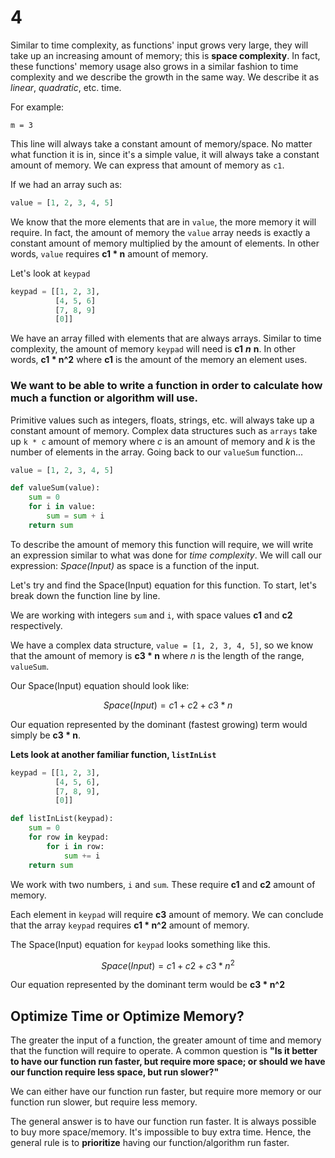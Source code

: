 # 4

Similar to time complexity, as functions' input grows very large, they will take up an increasing amount of memory; this is **space complexity**. In fact, these functions' memory usage also grows in a similar fashion to time complexity and we describe the growth in the same way. We describe it as _linear_, _quadratic_, etc. time.

For example:

```text
m = 3
```

This line will always take a constant amount of memory/space. No matter what function it is in, since it's a simple value, it will always take a constant amount of memory. We can express that amount of memory as `c1`.

If we had an array such as:

```python
value = [1, 2, 3, 4, 5]
```

We know that the more elements that are in `value`, the more memory it will require. In fact, the amount of memory the `value` array needs is exactly a constant amount of memory multiplied by the amount of elements. In other words, `value` requires **c1 \* n** amount of memory.

Let's look at `keypad`

```python
keypad = [[1, 2, 3], 
          [4, 5, 6]
          [7, 8, 9]
          [0]]
```

We have an array filled with elements that are always arrays. Similar to time complexity, the amount of memory `keypad` will need is **c1**  _**n**_  **n**. In other words, **c1 \* n^2** where **c1** is the amount of the memory an element uses.

### We want to be able to write a function in order to calculate how much a function or algorithm will use.

Primitive values such as integers, floats, strings, etc. will always take up a constant amount of memory. Complex data structures such as `arrays` take up `k * c` amount of memory where _c_ is an amount of memory and _k_ is the number of elements in the array. Going back to our `valueSum` function...

```python
value = [1, 2, 3, 4, 5]

def valueSum(value):
    sum = 0
    for i in value:
        sum = sum + i
    return sum
```

To describe the amount of memory this function will require, we will write an expression similar to what was done for _time complexity_. We will call our expression: _Space\(Input\)_ as space is a function of the input.

Let's try and find the Space\(Input\) equation for this function. To start, let's break down the function line by line.

We are working with integers `sum` and `i`, with space values **c1** and **c2** respectively.

We have a complex data structure, `value = [1, 2, 3, 4, 5]`, so we know that the amount of memory is **c3 \* n** where _n_ is the length of the range, `valueSum`.

Our Space\(Input\) equation should look like:

$$
Space(Input) = c1 + c2 + c3*n
$$

Our equation represented by the dominant \(fastest growing\) term would simply be **c3 \* n**.

**Lets look at another familiar function, `listInList`**

```python
keypad = [[1, 2, 3], 
          [4, 5, 6],
          [7, 8, 9],
          [0]] 

def listInList(keypad):
    sum = 0
    for row in keypad:
        for i in row:
            sum += i
    return sum
```

We work with two numbers, `i` and `sum`. These require **c1** and **c2** amount of memory.

Each element in `keypad` will require **c3** amount of memory. We can conclude that the array `keypad` requires **c1 \* n^2** amount of memory.

The Space\(Input\) equation for `keypad` looks something like this.

$$
Space(Input) = c1 + c2 + c3*n^2
$$

Our equation represented by the dominant term would be **c3 \* n^2**

## Optimize Time or Optimize Memory?

The greater the input of a function, the greater amount of time and memory that the function will require to operate. A common question is **"Is it better to have our function run faster, but require more space; or should we have our function require less space, but run slower?"**

We can either have our function run faster, but require more memory or our function run slower, but require less memory.

The general answer is to have our function run faster. It is always possible to buy more space/memory. It's impossible to buy extra time. Hence, the general rule is to **prioritize** having our function/algorithm run faster.

